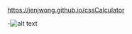 
https://jenjwong.github.io/cssCalculator


 -![alt text](https://github.com/jenjwong/calculator/blob/gh-pages/product.png "Calculator")

